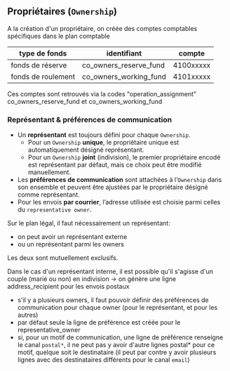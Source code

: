 ## Propriétaires (`Ownership`)

A la création d'un propriétaire, on créée des comptes comptables spécifiques dans le plan comptable 

|type de fonds|identifiant|compte|
|--|--|--|
|fonds de réserve|co_owners_reserve_fund|4100xxxxx|
|fonds de roulement|co_owners_working_fund|4101xxxxx|


Ces comptes sont retrouvés via la codes "operation_assignment" co_owners_reserve_fund et co_owners_working_fund

### Représentant & préférences de communication 

* Un **représentant** est toujours défini pour chaque `Ownership`.
  * Pour un `Ownership` **unique**, le propriétaire unique est automatiquement désigné représentant.
  * Pour un `Ownership` **joint** (indivision), le premier propriétaire encodé est représentant par défaut, mais ce choix peut être modifié manuellement.
* Les **préférences de communication** sont attachées à l’`Ownership` dans son ensemble et peuvent être ajustées par le propriétaire désigné comme représentant.
* Pour les envois **par courrier**, l’adresse utilisée est choisie parmi celles du `representative owner`.



Sur le plan légal, il faut nécessairement un représentant:

* on peut avoir un représentant externe
* ou un représentant parmi les owners  

Les deux sont mutuellement exclusifs.


Dans le cas d'un représentant interne, il est possible qu'il s'agisse d'un couple (marié ou non) en indivision
-> on génère une ligne address_recipient pour les envois postaux

* s'il y a plusieurs owners, il faut pouvoir définir des préférences de communication pour chaque owner (pour le représentant, et pour les autres)
* par défaut seule la ligne de préférence est créée pour le representative_owner
* si, pour un motif de communication, une ligne de préférence renseigne le canal `postal*`, il ne peut pas y avoir d'autre lignes postal* pour ce motif, quelque soit le destinataire (il peut par contre y avoir plusieurs lignes avec des destinataires différents pour le canal `email`)
